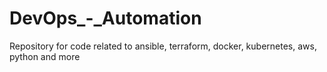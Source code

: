 # DevOps_-_Automation
Repository for code related to ansible, terraform, docker, kubernetes, aws, python and more
